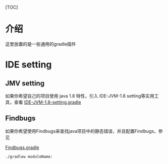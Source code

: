[TOC]

# 介绍

这里放置的是一些通用的gradle插件

# IDE setting

## JMV setting

如果你希望自己的项目使用 java 1.8 特性，引入 IDE-JVM-1.8 setting等实用工具，查看
[IDE-JVM-1.8-setting.gradle](IDE-JVM-1.8-setting.gradle)

## Findbugs

如果你希望使用Findbugs来查找java项目中的静态错误，并且配置Findbugs，参见

[Findbugs.gradle](Findbugs.gradle)

```sh
./gradlew moduleName:
```